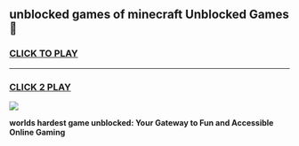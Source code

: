 
## unblocked games of minecraft Unblocked Games👋
<h3>
<a href="https://premium.freeplayer.one?title=unblocked_games_of_minecraft&ref=16F">CLICK TO PLAY</a></h3>
<hr>

<h3>
<a href="https://premium.freeplayer.one?title=unblocked_games_of_minecraft&ref=16F">CLICK 2 PLAY</a>
  
</h3>

<a href="https://premium.freeplayer.one?title=unblocked_games_of_minecraft&ref=16F/"><img src="https://clearcache.store/games.png"></a>


**worlds hardest game unblocked: Your Gateway to Fun and Accessible Online Gaming**
